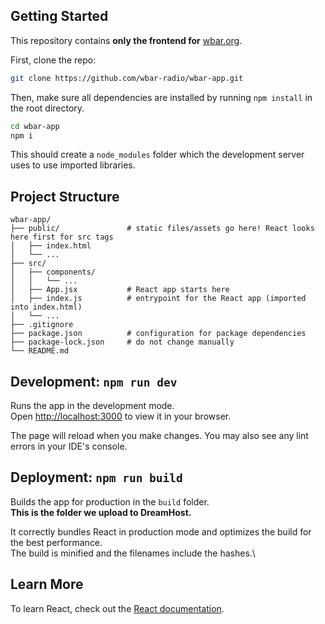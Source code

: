 ## Getting Started
This repository contains **only the frontend for** [wbar.org](https://wbar.org).

First, clone the repo:
```bash
git clone https://github.com/wbar-radio/wbar-app.git
```
Then, make sure all dependencies are installed by running `npm install` in the root directory.
```bash
cd wbar-app
npm i
```
This should create a `node_modules` folder which the development server uses to use imported libraries. 

## Project Structure

```
﻿﻿wbar-app/                 
├── public/               # static files/assets go here! React looks here first for src tags
│   ├── index.html
│   └── ...
├── src/                
│   ├── components/
│   │   └── ...
│   ├── App.jsx           # React app starts here
│   ├── index.js          # entrypoint for the React app (imported into index.html)
│   └── ...        
├── .gitignore
├── package.json          # configuration for package dependencies
├── package-lock.json     # do not change manually
└── README.md
```

## Development: `npm run dev`

Runs the app in the development mode.\
Open [http://localhost:3000](http://localhost:3000) to view it in your browser.

The page will reload when you make changes.
You may also see any lint errors in your IDE's console.

## Deployment: `npm run build`
Builds the app for production in the `build` folder.\
**This is the folder we upload to DreamHost.**

It correctly bundles React in production mode and optimizes the build for the best performance.\
The build is minified and the filenames include the hashes.\

## Learn More

To learn React, check out the [React documentation](https://reactjs.org/).
